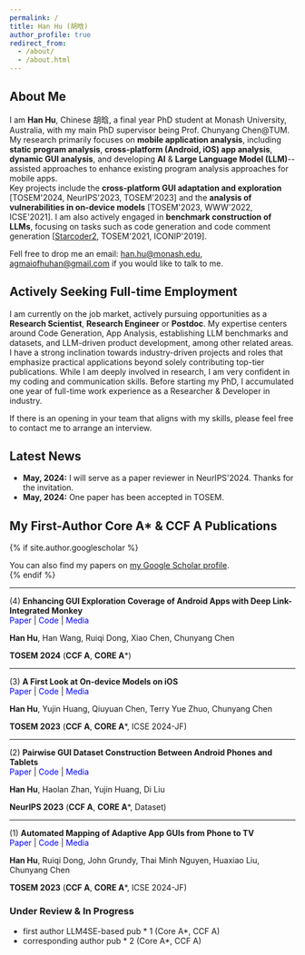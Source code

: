 ```yaml
---
permalink: /
title: Han Hu (胡晗)
author_profile: true
redirect_from: 
  - /about/
  - /about.html
---
```


## About Me

I am **Han Hu**, Chinese 胡晗, a final year PhD student at Monash University, Australia, with my main PhD supervisor being Prof. Chunyang Chen@TUM. \
My research primarily focuses on **mobile application analysis**, including **static program analysis**, **cross-platform (Android, iOS) app analysis**, **dynamic GUI analysis**, and developing **AI** & **Large Language Model (LLM)**--assisted approaches to enhance existing program analysis approaches for mobile apps.  
Key projects include the **cross-platform GUI adaptation and exploration** \[TOSEM'2024, NeurIPS'2023, TOSEM'2023\] and the **analysis of vulnerabilities in on-device models** \[TOSEM'2023, WWW'2022, ICSE'2021\]. I am also actively engaged in **benchmark construction of LLMs**, focusing on tasks such as code generation and code comment generation \[[Starcoder2](https://github.com/bigcode-project/starcoder2), TOSEM'2021, ICONIP'2019\].

Fell free to drop me an email: han.hu@monash.edu, agmaiofhuhan@gmail.com if you would like to talk to me. 


## Actively Seeking Full-time Employment

I am currently on the job market, actively pursuing opportunities as a **Research Scientist**, **Research Engineer** or **Postdoc**. My expertise centers around Code Generation, App Analysis, establishing LLM benchmarks and datasets, and LLM-driven product development, among other related areas.
I have a strong inclination towards industry-driven projects and roles that emphasize practical applications beyond solely contributing top-tier publications. While I am deeply involved in research, I am very confident in my coding and communication skills. Before starting my PhD, I accumulated one year of full-time work experience as a Researcher & Developer in industry.

If there is an opening in your team that aligns with my skills, please feel free to contact me to arrange an interview.


## Latest News

- **May, 2024:** I will serve as a paper reviewer in NeurIPS'2024. Thanks for the invitation.
- **May, 2024:** One paper has been accepted in TOSEM.


##  My First-Author Core A* & CCF A Publications

{% if site.author.googlescholar %}
  <div class="wordwrap">You can also find my papers on <a href="{{site.author.googlescholar}}">my Google Scholar profile</a>.</div>
{% endif %}

---


(4) **Enhancing GUI Exploration Coverage of Android Apps with Deep Link-Integrated Monkey**  
   <a href="#" style="text-decoration: none; color: blue;">Paper</a> | 
   <a href="#" style="text-decoration: none; color: blue;">Code</a> | 
   <a href="#" style="text-decoration: none; color: blue;">Media</a>
   
   **Han Hu**, Han Wang, Ruiqi Dong, Xiao Chen, Chunyang Chen  
   
   **TOSEM 2024** (**CCF A**, **CORE A***)

---

(3) **A First Look at On-device Models on iOS**  
   <a href="#" style="text-decoration: none; color: blue;">Paper</a> | 
   <a href="#" style="text-decoration: none; color: blue;">Code</a> | 
   <a href="#" style="text-decoration: none; color: blue;">Media</a>
   
   **Han Hu**, Yujin Huang, Qiuyuan Chen, Terry Yue Zhuo, Chunyang Chen  
   
   **TOSEM 2023** (**CCF A**, **CORE A***, ICSE 2024-JF)

---
(2) **Pairwise GUI Dataset Construction Between Android Phones and Tablets**  
   <a href="#" style="text-decoration: none; color: blue;">Paper</a> | 
   <a href="#" style="text-decoration: none; color: blue;">Code</a> | 
   <a href="#" style="text-decoration: none; color: blue;">Media</a>
   
   **Han Hu**, Haolan Zhan, Yujin Huang, Di Liu  
   
   **NeurIPS 2023** (**CCF A**, **CORE A***, Dataset)

---

(1) **Automated Mapping of Adaptive App GUIs from Phone to TV**  
   <a href="#" style="text-decoration: none; color: blue;">Paper</a> | 
   <a href="#" style="text-decoration: none; color: blue;">Code</a> | 
   <a href="#" style="text-decoration: none; color: blue;">Media</a>
   
   **Han Hu**, Ruiqi Dong, John Grundy, Thai Minh Nguyen, Huaxiao Liu, Chunyang Chen  
   
   **TOSEM 2023** (**CCF A**, **CORE A***, ICSE 2024-JF)



  ### Under Review & In Progress
- first author LLM4SE-based pub * 1 (Core A*, CCF A)
- corresponding author pub * 2 (Core A*, CCF A)

